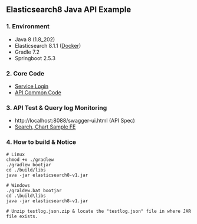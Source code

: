 ## Elasticsearch8 Java API Example
  
### 1. Environment
- Java 8 (1.8_202)
- Elasticsearch 8.1.1 ([Docker](https://github.com/kimheonseung/elasticsearch8/tree/master/docker-es8))
- Gradle 7.2
- Springboot 2.5.3
  
### 2. Core Code
- [Service Login](https://github.com/kimheonseung/elasticsearch8/tree/master/src/main/java/com/devh/example/elasticsearch8/service)
- [API Common Code](https://github.com/kimheonseung/elasticsearch8/tree/master/src/main/java/com/devh/example/elasticsearch8/api)

### 3. API Test & Query log Monitoring
- http://localhost:8088/swagger-ui.html (API Spec)
- [Search, Chart Sample FE](https://github.com/kimheonseung/elasticsearch8/tree/master/react-app)

### 4. How to build & Notice
```shell
# Linux
chmod +x ./gradlew
./gradlew bootjar 
cd ./build/libs
java -jar elasticsearch8-v1.jar

# Windows
./graldew.bat bootjar
cd .\build\libs
java -jar elasticsearch8-v1.jar

# Unzip testlog.json.zip & locate the "testlog.json" file in where JAR file exists.
```
  
